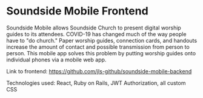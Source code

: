 # Soundside Mobile Frontend

Soundside Mobile allows Soundside Church to present digital worship guides to its attendees. COVID-19 has changed much of the way people have to "do church." Paper worship guides, connection cards, and handouts increase the amount of contact and possible transmission from person to person. This mobile app solves this problem by putting worship guides onto individual phones via a mobile web app.

Link to frontend: https://github.com/jls-github/soundside-mobile-backend

Technologies used: React, Ruby on Rails, JWT Authorization, all custom CSS

